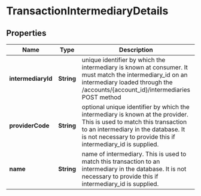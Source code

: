 # TransactionIntermediaryDetails

## Properties
Name | Type | Description | Notes
------------ | ------------- | ------------- | -------------
**intermediaryId** | **String** | unique identifier by which the intermediary is known at consumer. It must match the intermediary_id on an intermediary loaded through the /accounts/{account_id}/intermediaries POST method |  [optional]
**providerCode** | **String** | optional unique identifier by which the intermediary is known at the provider. This is used to match this transaction to an intermediary in the database. It is not necessary to provide this if intermediary_id is supplied. |  [optional]
**name** | **String** | name of intermediary. This is used to match this transaction to an intermediary in the database. It is not necessary to provide this if intermediary_id is supplied. |  [optional]
